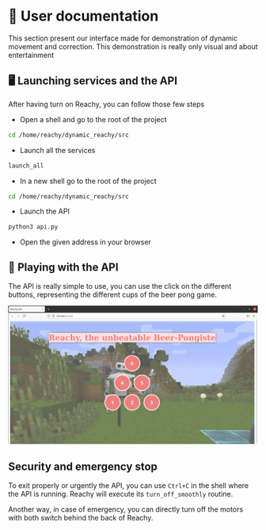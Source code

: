 # 📖 User documentation
This section present our interface made for demonstration of dynamic movement and correction.
This demonstration is really only visual and about entertainment 

## 🖥 Launching services and the API
After having turn on Reachy, you can follow those few steps
* Open a shell and go to the root of the project 
```bash
cd /home/reachy/dynamic_reachy/src
```
* Launch all the services
```bash
launch_all
```
* In a new shell go to the root of the project 
```bash
cd /home/reachy/dynamic_reachy/src
```
* Launch the API
```bash
python3 api.py
```
* Open the given address in your browser

## 🤖 Playing with the API
The API is really simple to use, you can use the click on the different buttons, 
representing the different cups of the beer pong game.

<img alt="" src="../images/api.png">

## Security and emergency stop
To exit properly or urgently the API, you can use `Ctrl+C` in the shell where the API is running.
Reachy will execute its `turn_off_smoothly` routine.

Another way, in case of emergency, you can directly turn off the motors with both switch behind the back of Reachy.